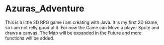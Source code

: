 # Azuras_Adventure
This is a little 2D RPG game i am creating with Java. It is my first 2D Game, so i am not relly good at it. 
For now the Game can Move a player Sprite and draws a canvas.
The Map will be expanded in the Future and more functions will be added.

